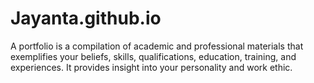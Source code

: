 # Jayanta.github.io
A portfolio is a compilation of academic and professional materials that exemplifies your beliefs, skills, qualifications, education, training, and experiences. It provides insight into your personality and work ethic.
